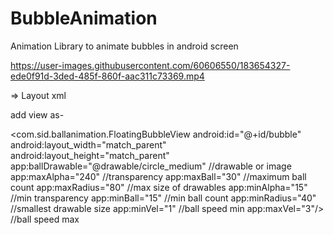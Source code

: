 # BubbleAnimation
Animation Library to animate bubbles in android screen

https://user-images.githubusercontent.com/60606550/183654327-ede0f91d-3ded-485f-860f-aac311c73369.mp4

=> Layout xml

add view as-

 <com.sid.ballanimation.FloatingBubbleView
        android:id="@+id/bubble"
        android:layout_width="match_parent"
        android:layout_height="match_parent"
        app:ballDrawable="@drawable/circle_medium"   //drawable or image
        app:maxAlpha="240"                           //transparency
        app:maxBall="30"                             //maximum ball count
        app:maxRadius="80"                           //max size of drawables 
        app:minAlpha="15"                            //min transparency
        app:minBall="15"                             //min ball count
        app:minRadius="40"                           //smallest drawable size
        app:minVel="1"                               //ball speed min
        app:maxVel="3"/>                             //ball speed max
